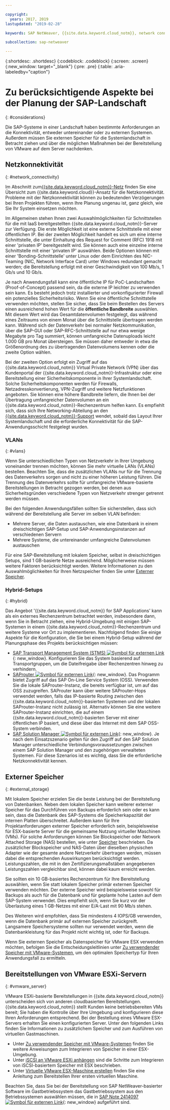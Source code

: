 ```yaml
---

copyright:
  years: 2017, 2019
lastupdated: "2019-02-28"

keywords: SAP NetWeaver, {{site.data.keyword.cloud_notm}}, network connectivity, VLANs, hybrid, STMS, SAProuter, SAP Solution Manager, SAP certified, database

subcollection: sap-netweaver

---
```


{:shortdesc: .shortdesc}
{:codeblock: .codeblock}
{:screen: .screen}
{:new_window: target="_blank"}
{:pre: .pre}
{:table: .aria-labeledby="caption"}

# Zu berücksichtigende Aspekte bei der Planung der SAP-Landschaft
{: #considerations}

Die SAP-Systeme in einer Landschaft haben bestimmte Anforderungen an die Konnektivität, entweder untereinander oder zu externen Systemen. Außerdem müssen Sie externen Speicher für die Systemlandschaft in Betracht ziehen und über die möglichen Maßnahmen bei der Bereitstellung von VMware auf dem Server nachdenken.

## Netzkonnektivität
{: #network_connectivity}

Im Abschnitt zum[{{site.data.keyword.cloud_notm}}-Netz](/docs/infrastructure/sap-netweaver?topic=sap-netweaver-ibm_cloud_network#ibm_cloud_network) finden Sie eine Übersicht zum {{site.data.keyword.cloud}}-Ansatz für die Netzkonnektivität. Probleme mit der Netzkonnektivität können zu bedeutenden Verzögerungen bei Ihren Projekten führen, wenn Ihre Planung ungenau ist, ganz gleich, wie Sie Ihr System einsetzen möchten.

Im Allgemeinen stehen Ihnen zwei Auswahlmöglichkeiten für Schnittstellen für die mit IaaS bereitgestellten {{site.data.keyword.cloud_notm}}-Server zur Verfügung. Die erste Möglichkeit ist eine externe Schnittstelle mit einer öffentlichen IP. Bei der zweiten Möglichkeit handelt es sich um eine interne Schnittstelle, die unter Einhaltung des Request for Comment (RFC) 1918 mit einer 'privaten IP' bereitgestellt wird. Sie können auch eine einzelne interne Schnittstelle mit einer 'privaten IP' auswählen. Beide Optionen können mit einer 'Bonding-Schnittstelle' unter Linux oder dem Einrichten des NIC-Teaming (NIC, Network Interface Card) unter Windows redundant gemacht werden; die Bereitstellung erfolgt mit einer Geschwindigkeit von 100 Mb/s, 1 Gb/s und 10 Gb/s.

Je nach Anwendungsfall kann eine öffentliche IP für PoC-Landschaften (Proof-of-Concept) passend sein, da die externe IP leichter zu verwenden sein kann. Es besteht jedoch trotz installierter und vorkonfigurierter Firewall ein potenzielles Sicherheitsrisiko. Wenn Sie eine öffentliche Schnittstelle verwenden möchten, stellen Sie sicher, dass Sie beim Bestellen des Servers einen ausreichend hohen Wert für die **öffentliche Bandbreite** auswählen. Mit diesem Wert wird das Gesamtdatenvolumen festgelegt, das während eines Zeitraums von einem Monat über die Schnittstelle übertragen werden kann. Während sich der Datenverkehr bei normaler Netzkommunikation, über die SAP-GUI oder SAP-RFC-Schnittstelle auf nur etwa wenige Megabyte pro Tag summiert, können umfangreiche Datenuploads leicht 1.000 GB pro Monat übersteigen. Sie müssen daher entweder in etwa die Größenordnung des zu übertragenden Datenvolumens kennen oder die zweite Option wählen.

Bei der zweiten Option erfolgt ein Zugriff auf das {{site.data.keyword.cloud_notm}} Virtual Private Network (VPN) über das Kundenportal der {{site.data.keyword.cloud_notm}}-Infrastruktur oder eine Bereitstellung einer Sicherheitskomponente in Ihrer Systemlandschaft. Solche Sicherheitskomponenten werden für Firewalls, Netzadresskonvertierung, VPN-Zugriff und weitere Netzfunktionen angeboten. Sie können eine höhere Bandbreite liefern, die Ihnen bei der Übertragung umfangreicher Datenvolumen an ein {{site.data.keyword.cloud_notm}}-Rechenzentrum helfen kann. Es empfiehlt sich, dass sich Ihre Networking-Abteilung an den [{{site.data.keyword.cloud_notm}}-Support](/docs/get-support?topic=get-support-getting-customer-support#getting-customer-support) wendet, sobald das Layout Ihrer Systemlandschaft und die erforderliche Konnektivität für die SAP-Anwendungsschicht festgelegt wurden.

### VLANs
{: #vlans}

Wenn Sie unterschiedlichen Typen von Netzverkehr in Ihrer Umgebung voneinander trennen möchten, können Sie mehr virtuelle LANs (VLANs) bestellen. Beachten Sie, dass die zusätzlichen VLANs nur für die Trennung des Datenverkehrs sorgen und nicht zu einer höheren Leistung führen. Die Trennung des Datenverkehrs sollte für umfangreiche VMware-basierte Bereitstellungen in Betracht gezogen werden, bei denen aus Sicherheitsgründen verschiedene Typen von Netzverkehr strenger getrennt werden müssen.

Bei den folgenden Anwendungsfällen sollten Sie sicherstellen, dass sich während der Bereitstellung alle Server im selben VLAN befinden:
  *	Mehrere Server, die Daten austauschen, wie eine Datenbank in einem dreischichtigen SAP-Setup und SAP-Anwendungsinstanzen auf verschiedenen Servern
  *	Mehrere Systeme, die untereinander umfangreiche Datenvolumen austauschen

Für eine SAP-Bereitstellung mit lokalem Speicher, selbst in dreischichtigen Setups, sind 1 GB-basierte Netze ausreichend. Möglicherweise müssen weitere Faktoren berücksichtigt werden. Weitere Informationen zu den Auswahlmöglichkeiten für Ihren Netzspeicher finden Sie unter [Externer Speicher](/docs/infrastructure/sap-netweaver?topic=sap-netweaver-considerations#considerations#external_storage).

### Hybrid-Setups
{: #hybrid}

Das Angebot '{{site.data.keyword.cloud_notm}} for SAP Applications' kann als ein externes Rechenzentrum betrachtet werden, insbesondere dann, wenn Sie in Betracht ziehen, eine Hybrid-Umgebung mit einigen SAP-Systemen in einem {{site.data.keyword.cloud_notm}}-Rechenzentrum und weitere Systeme vor Ort zu implementieren. Nachfolgend finden Sie einige Aspekte für die Konfiguration, die Sie bei einem Hybrid-Setup während der Planungsphase des Projekts berücksichtigen müssen:

  *	[SAP Transport Management System (STMS) ![Symbol für externen Link](../../icons/launch-glyph.svg "Symbol für externen Link")](https://www.sap.com/products/transportation-logistics.html){: new_window}. Konfigurieren Sie das System basierend auf Transportgruppen, um die Dateifreigabe über Rechenzentren hinweg zu verhindern.
  *	[SAProuter ![Symbol für externen Link](../../icons/launch-glyph.svg "Symbol für externen Link")](https://support.sap.com/en/tools/connectivity-tools/saprouter.html){: new_window}. Das Programm bietet Zugriff auf das SAP On-Line Service System (OSS). Verwenden Sie die lokale SAProuter-Instanz, die bereits verfügbar ist, um auf das OSS zuzugreifen. SAProuter kann über weitere SAProuter-Hops verwendet werden, falls das IP-basierte Routing zwischen den {{site.data.keyword.cloud_notm}}-basierten Systemen und der lokalen SAProuter-Instanz nicht zulässig ist. Alternativ können Sie eine weitere SAProuter-Instanz einrichten, die auf einem {{site.data.keyword.cloud_notm}}-basierten Server mit einer öffentlichen IP basiert, und diese über das Internet mit dem SAP OSS-System verbinden.
  *	[SAP Solution Manager ![Symbol für externen Link](../../icons/launch-glyph.svg "Symbol für externen Link")](https://support.sap.com/en/solution-manager.html){: new_window}. Je nach dem Einsatzszenario gelten für den Zugriff auf den SAP Solution Manager unterschiedliche Verbindungsvoraussetzungen zwischen einem SAP Solution Manager und den zugehörigen verwalteten Systemen. Für diese Szenarios ist es wichtig, dass Sie die erforderliche Netzkonnektivität kennen.  

## Externer Speicher
{: #external_storage}

Mit lokalem Speicher erzielen Sie die beste Leistung bei der Bereitstellung von Datenbanken. Neben dem lokalen Speicher kann weiterer externer Speicher für das Durchführen von Backups erforderlich sein oder es kann sein, dass die Datenbank des SAP-Systems die Speicherkapazität der internen Platten überschreitet. Außerdem kann für Ihre Projektanforderungen externer Speicher erforderlich sein, beispielsweise für ESX-basierte Server für die gemeinsame Nutzung virtueller Maschinen (VMs). Für solche Anforderungen können Sie Blockspeicher oder Network Attached Storage (NAS) bestellen, wie unter [Speicher](/docs/infrastructure/sap-netweaver?topic=sap-netweaver-storage#storage) beschrieben. Da zusätzlicher Blockspeicher und NAS-Daten über dieselben physischen Adapter wie der gesamte andere Netzverkehr übertragen werden, müssen dabei die entsprechenden Auswirkungen berücksichtigt werden. Leistungszahlen, die mit in den Zertifizierungsmaßstäben angegebenen Leistungszahlen vergleichbar sind, können dabei kaum erreicht werden.

Sie sollten ein 10 GB-basiertes Rechenzentrum für Ihre Bereitstellung auswählen, wenn Sie statt lokalem Speicher primär externen Speicher verwenden möchten. Der externe Speicher wird beispielsweise sowohl für Backups als auch für die Datenbank und für geplante hohe Lasten auf dem SAP-System verwendet. Dies empfiehlt sich, wenn Sie kurz vor der Überlastung eines 1 GB-Netzes mit einer E/A-Last mit 90 Mb/s stehen.

Des Weiteren wird empfohlen, dass Sie mindestens 4 IOPS/GB verwenden, wenn die Datenbank primär auf externen Speicher zurückgreift. Langsamere Speichersysteme sollten nur verwendet werden, wenn die Datenbankleistung für das Projekt nicht wichtig ist, oder für Backups.

Wenn Sie externen Speicher als Datenspeicher für VMware ESX verwenden möchten, befolgen Sie die Entscheidungsleitlinien unter [Zu verwendender Speicher mit VMware-Systemen](/docs/infrastructure/vmware?topic=VMware-storage-to-use-with-vmware-systems#storage-to-use-with-vmware-systems), um den optimalen Speichertyp für Ihren Anwendungsfall zu ermitteln.

## Bereitstellungen von VMware ESXi-Servern
{: #vmware_server}

VMware ESXi-basierte Bereitstellungen in {{site.data.keyword.cloud_notm}} unterscheiden sich von anderen cloudbasierten Bereitstellungen. {{site.data.keyword.cloud_notm}} stellt Kunden keine betriebsbereiten VMs bereit; Sie haben die Kontrolle über Ihre Umgebung und konfigurieren diese Ihren Anforderungen entsprechend. Bei der Bestellung eines VMware ESX-Servers erhalten Sie einen konfigurierten Server. Unter den folgenden Links finden Sie Informationen zu zusätzlichem Speicher und zum Ausführen von virtuellen Gastmaschinen.

  *	Unter [Zu verwendender Speicher mit VMware-Systemen](/docs/infrastructure/vmware?topic=VMware-storage-to-use-with-vmware-systems#storage-to-use-with-vmware-systems) finden Sie weitere Anweisungen zum Integrieren von Speicher in einer ESX-Umgebung.
  * Unter [iSCSI an VMware ESXi anhängen](/docs/infrastructure/vmware?topic=VMware-mounting-iscsi-vmware-esxi#mounting-iscsi-vmware-esxi) sind die Schritte zum Integrieren von iSCSI-basiertem Speicher mit ESX beschrieben.
  * Unter [Virtuelle VMware ESX-Maschine erstellen](/docs/infrastructure/vmware?topic=VMware-creating-a-vmware-esx-virtual-machine#creating-a-vmware-esx-virtual-machine) finden Sie eine Anleitung zum Bereitstellen Ihrer ersten virtuellen Maschine.

Beachten Sie, dass Sie bei der Bereitstellung von SAP NetWeaver-basierter Software im Gastbetriebssystem das Gastbetriebssystem aus den Betriebssystemen auswählen müssen, die in [SAP Note 2414097 ![Symbol für externen Link](../../icons/launch-glyph.svg "Symbol für externen Link")](https://launchpad.support.sap.com/#/notes/2414097){: new_window} aufgeführt sind. 
